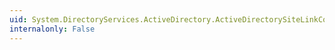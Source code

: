 ```yaml
---
uid: System.DirectoryServices.ActiveDirectory.ActiveDirectorySiteLinkCollection.Item(System.Int32)
internalonly: False
---
```

